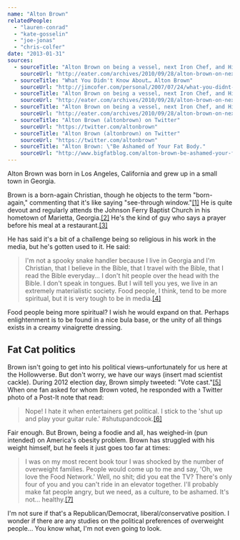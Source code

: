 ```yaml
---
name: "Alton Brown"
relatedPeople:
  - "lauren-conrad"
  - "kate-gosselin"
  - "joe-jonas"
  - "chris-colfer"
date: "2013-01-31"
sources:
  - sourceTitle: "Alton Brown on being a vessel, next Iron Chef, and His Faith"
    sourceUrl: "http://eater.com/archives/2010/09/28/alton-brown-on-next-iron-chef-faith-vessel.php"
  - sourceTitle: "What You Didn't Know About… Alton Brown"
    sourceUrl: "http://jimcofer.com/personal/2007/07/24/what-you-didnt-know-about-alton-brown/"
  - sourceTitle: "Alton Brown on being a vessel, next Iron Chef, and His Faith"
    sourceUrl: "http://eater.com/archives/2010/09/28/alton-brown-on-next-iron-chef-faith-vessel.php"
  - sourceTitle: "Alton Brown on being a vessel, next Iron Chef, and His Faith"
    sourceUrl: "http://eater.com/archives/2010/09/28/alton-brown-on-next-iron-chef-faith-vessel.php"
  - sourceTitle: "Alton Brown (altonbrown) on Twitter"
    sourceUrl: "https://twitter.com/altonbrown"
  - sourceTitle: "Alton Brown (altonbrown) on Twitter"
    sourceUrl: "https://twitter.com/altonbrown"
  - sourceTitle: "Alton Brown: \"Be Ashamed of Your Fat Body."
    sourceUrl: "http://www.bigfatblog.com/alton-brown-be-ashamed-your-fat-body"
---
```


Alton Brown was born in Los Angeles, California and grew up in a small town in Georgia.

Brown is a born-again Christian, though he objects to the term "born-again," commenting that it's like saying "see-through window."<a class="source-citation" href="http://eater.com/archives/2010/09/28/alton-brown-on-next-iron-chef-faith-vessel.php" title="Alton Brown on being a vessel, next Iron Chef, and His Faith">[1]</a> He is quite devout and regularly attends the Johnson Ferry Baptist Church in his hometown of Marietta, Georgia.<a class="source-citation" href="http://jimcofer.com/personal/2007/07/24/what-you-didnt-know-about-alton-brown/" title="What You Didn&apos;t Know About… Alton Brown">[2]</a> He's the kind of guy who says a prayer before his meal at a restaurant.<a class="source-citation" href="http://eater.com/archives/2010/09/28/alton-brown-on-next-iron-chef-faith-vessel.php" title="Alton Brown on being a vessel, next Iron Chef, and His Faith">[3]</a>

He has said it's a bit of a challenge being so religious in his work in the media, but he's gotten used to it. He said:

>I'm not a spooky snake handler because I live in Georgia and I'm Christian, that I believe in the Bible, that I travel with the Bible, that I read the Bible everyday… I don't hit people over the head with the Bible. I don't speak in tongues. But I will tell you yes, we live in an extremely materialistic society. Food people, I think, tend to be more spiritual, but it is very tough to be in media.<a class="source-citation" href="http://eater.com/archives/2010/09/28/alton-brown-on-next-iron-chef-faith-vessel.php" title="Alton Brown on being a vessel, next Iron Chef, and His Faith">[4]</a>

Food people being more spiritual? I wish he would expand on that. Perhaps enlightenment is to be found in a nice bula base, or the unity of all things exists in a creamy vinaigrette dressing.


## Fat Cat politics

Brown isn't going to get into his political views–unfortunately for us here at the Hollowverse. But don't worry, we have our ways (insert mad scientist cackle). During 2012 election day, Brown simply tweeted: "Vote cast."<a class="source-citation" href="https://twitter.com/altonbrown" title="Alton Brown (altonbrown) on Twitter">[5]</a> When one fan asked for whom Brown voted, he responded with a Twitter photo of a Post-It note that read:

>Nope! I hate it when entertainers get political. I stick to the 'shut up and play your guitar rule.' #shutupandcook.<a class="source-citation" href="https://twitter.com/altonbrown" title="Alton Brown (altonbrown) on Twitter">[6]</a>

Fair enough. But Brown, being a foodie and all, has weighed-in (pun intended) on America's obesity problem. Brown has struggled with his weight himself, but he feels it just goes too far at times:

>I was on my most recent book tour I was shocked by the number of overweight families. People would come up to me and say, 'Oh, we love the Food Network.' Well, no shit; did you eat the TV? There's only four of you and you can't ride in an elevator together. I'll probably make fat people angry, but we need, as a culture, to be ashamed. It's not… healthy.<a class="source-citation" href="http://www.bigfatblog.com/alton-brown-be-ashamed-your-fat-body" title="Alton Brown: &quot;Be Ashamed of Your Fat Body.">[7]</a>

I'm not sure if that's a Republican/Democrat, liberal/conservative position. I wonder if there are any studies on the political preferences of overweight people… You know what, I'm not even going to look.